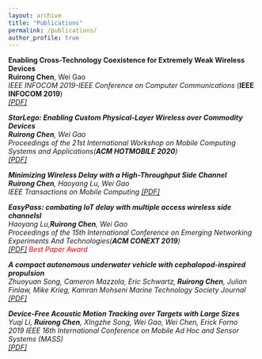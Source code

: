 ```yaml
---
layout: archive
title: "Publications"
permalink: /publications/
author_profile: true
---
```

<b>Enabling Cross-Technology Coexistence for Extremely Weak Wireless Devices</b> <br>
<b>Ruirong Chen</b>, Wei Gao <br>
<i>IEEE INFOCOM 2019-IEEE Conference on Computer Communications</i> (<b>IEEE INFOCOM 2019</b>)<br>
<i>[[PDF]](https://ieeexplore.ieee.org/abstract/document/8737379)

<b>StarLego: Enabling Custom Physical-Layer Wireless over Commodity Devices</b> <br>
<b>Ruirong Chen</b>, Wei Gao <br>
<i>Proceedings of the 21st International Workshop on Mobile Computing Systems and Applications(<b>ACM HOTMOBILE 2020</b>)<br>
<i>[[PDF]](https://dl.acm.org/doi/abs/10.1145/3376897.3377852)

<b>Minimizing Wireless Delay with a High-Throughput Side Channel</b> <br>
<b>Ruirong Chen</b>, Haoyang Lu, Wei Gao <br>
<i>IEEE Transactions on Mobile Computing</i> 
<i>[[PDF]](https://ieeexplore.ieee.org/abstract/document/8703101)


<b>EasyPass: combating IoT delay with multiple access wireless side channelsl</b> <br>
Haoyang Lu,<b>Ruirong Chen</b>, Wei Gao <br>
<i>Proceedings of the 15th International Conference on Emerging Networking Experiments And Technologies(<b>ACM CONEXT 2019</b>)<br>
<i>[[PDF]](https://dl.acm.org/doi/abs/10.1145/3359989.3365421)
</i> <span style="color:red"> Best Paper Award </span>

<b>A compact autonomous underwater vehicle with cephalopod-inspired propulsion</b> <br>
Zhuoyuan Song, Cameron Mazzola, Eric Schwartz,<b> Ruirong Chen</b>, Julian Finlaw, Mike Krieg, Kamran Mohseni
<i>Marine Technology Society Journal<br>
<i>[[PDF]](https://www.ingentaconnect.com/content/mts/mtsj/2016/00000050/00000005/art00009)

<b>Device-Free Acoustic Motion Tracking over Targets with Large Sizes</b> <br>
Yuqi Li, <b> Ruirong Chen</b>, XIngzhe Song, Wei Gao, Wei Chen, Erick Forno <br>
<i>2019 IEEE 16th International Conference on Mobile Ad Hoc and Sensor Systems (MASS)<br>
<i>[[PDF]](https://ieeexplore.ieee.org/abstract/document/9077518)
